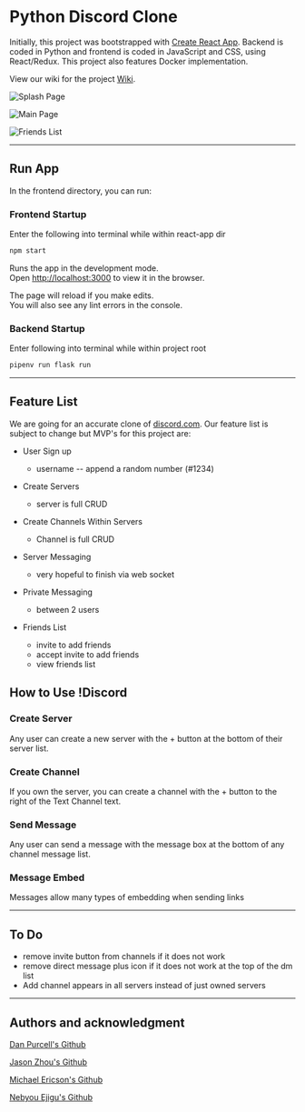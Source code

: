 # Python Discord Clone

Initially, this project was bootstrapped with [Create React App](https://github.com/facebook/create-react-app). Backend is coded in Python and frontend is coded in JavaScript and CSS, using React/Redux. This project also features Docker implementation.

View our wiki for the project [Wiki](https://github.com/flow-state-15/discord_clone_group_projo/wiki).

![Splash Page](http://url/to/img.png)

![Main Page](http://url/to/img.png)

![Friends List](http://url/to/img.png)

---

## Run App

In the frontend directory, you can run:

### Frontend Startup

Enter the following into terminal while within react-app dir

```bash
npm start
```

Runs the app in the development mode.\
Open [http://localhost:3000](http://localhost:3000) to view it in the browser.

The page will reload if you make edits.\
You will also see any lint errors in the console.

### Backend Startup

Enter following into terminal while within project root

```bash
pipenv run flask run
```

---

## Feature List

We are going for an accurate clone of [discord.com](http://discord.com). Our feature list is subject to change but MVP's for this project are:

* User Sign up
    - username -- append a random number (#1234)

* Create Servers
    - server is full CRUD

* Create Channels Within Servers
    - Channel is full CRUD


* Server Messaging
    - very hopeful to finish via web socket

* Private Messaging
    - between 2 users

* Friends List
    - invite to add friends
    - accept invite to add friends
    - view friends list

## How to Use !Discord

<!-- ### Join Server

You can join any server from the discovery page. -->

### Create Server

Any user can create a new server with the + button at the bottom of their server list.

### Create Channel

If you own the server, you can create a channel with the + button to the right of the Text Channel text.

### Send Message

Any user can send a message with the message box at the bottom of any channel message list.

### Message Embed

Messages allow many types of embedding when sending links

---

## To Do

* remove invite button from channels if it does not work
* remove direct message plus icon if it does not work at the top of the dm list
* Add channel appears in all servers instead of just owned servers

---

## Authors and acknowledgment

[Dan Purcell's Github](https://pages.github.com/)

[Jason Zhou's Github](https://github.com/CroissantAhhh)

[Michael Ericson's Github](https://github.com/Concrete18)

[Nebyou Ejigu's Github](https://github.com/nebbb)
